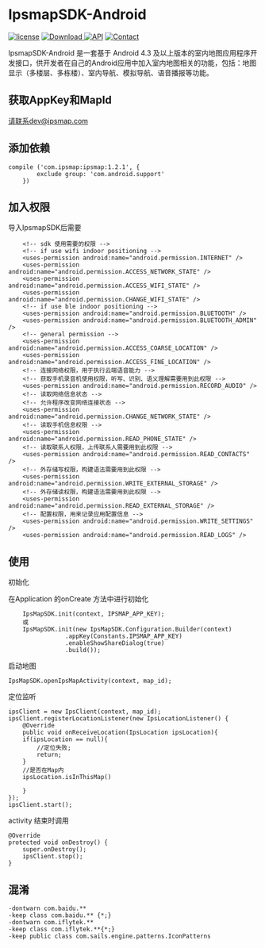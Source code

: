 # IpsmapSDK-Android

[![license](https://img.shields.io/hexpm/l/plug.svg)](https://raw.githubusercontent.com/typ0520/fastdex/master/LICENSE)
[![Download](https://api.bintray.com/packages/xun/maven/com.ipsmap/images/download.svg) ](https://bintray.com/xun/maven/com.ipsmap/_latestVersion)
[![API](https://img.shields.io/badge/API-18%2B-green.svg?style=flat)](https://android-arsenal.com/api?level=18)
[![Contact](https://img.shields.io/badge/Author-IpsMap-orange.svg?style=flat)](http://ipsmap.com)

IpsmapSDK-Android 是一套基于 Android 4.3 及以上版本的室内地图应用程序开发接口，供开发者在自己的Android应用中加入室内地图相关的功能，包括：地图显示（多楼层、多栋楼）、室内导航、模拟导航、语音播报等功能。

## 获取AppKey和MapId
请联系dev@ipsmap.com

## 添加依赖

```
compile ('com.ipsmap:ipsmap:1.2.1', {
        exclude group: 'com.android.support'
    })
```

## 加入权限
导入IpsmapSDK后需要
```
    <!-- sdk 使用需要的权限 -->
    <!-- if use wifi indoor positioning -->
    <uses-permission android:name="android.permission.INTERNET" />
    <uses-permission android:name="android.permission.ACCESS_NETWORK_STATE" />
    <uses-permission android:name="android.permission.ACCESS_WIFI_STATE" />
    <uses-permission android:name="android.permission.CHANGE_WIFI_STATE" />
    <!-- if use ble indoor positioning -->
    <uses-permission android:name="android.permission.BLUETOOTH" />
    <uses-permission android:name="android.permission.BLUETOOTH_ADMIN" />
    <!-- general permission -->
    <uses-permission android:name="android.permission.ACCESS_COARSE_LOCATION" />
    <uses-permission android:name="android.permission.ACCESS_FINE_LOCATION" />
    <!-- 连接网络权限，用于执行云端语音能力 -->
    <!-- 获取手机录音机使用权限，听写、识别、语义理解需要用到此权限 -->
    <uses-permission android:name="android.permission.RECORD_AUDIO" />
    <!-- 读取网络信息状态 -->
    <!-- 允许程序改变网络连接状态 -->
    <uses-permission android:name="android.permission.CHANGE_NETWORK_STATE" />
    <!-- 读取手机信息权限 -->
    <uses-permission android:name="android.permission.READ_PHONE_STATE" />
    <!-- 读取联系人权限，上传联系人需要用到此权限 -->
    <uses-permission android:name="android.permission.READ_CONTACTS" />
    <!-- 外存储写权限，构建语法需要用到此权限 -->
    <uses-permission android:name="android.permission.WRITE_EXTERNAL_STORAGE" />
    <!-- 外存储读权限，构建语法需要用到此权限 -->
    <uses-permission android:name="android.permission.READ_EXTERNAL_STORAGE" />
    <!-- 配置权限，用来记录应用配置信息 -->
    <uses-permission android:name="android.permission.WRITE_SETTINGS" />
    <uses-permission android:name="android.permission.READ_LOGS" />
```

## 使用
初始化

在Application 的onCreate 方法中进行初始化
```
    IpsMapSDK.init(context, IPSMAP_APP_KEY);
    或
    IpsMapSDK.init(new IpsMapSDK.Configuration.Builder(context)
                .appKey(Constants.IPSMAP_APP_KEY)
                .enableShowShareDialog(true)
                .build());
```

启动地图
```
IpsMapSDK.openIpsMapActivity(context, map_id);
```

定位监听
```
ipsClient = new IpsClient(context, map_id); 
ipsClient.registerLocationListener(new IpsLocationListener() {
    @Override
    public void onReceiveLocation(IpsLocation ipsLocation){
    if(ipsLocation == null){
        //定位失败;
        return;
    }
    //是否在Map内
    ipsLocation.isInThisMap()

    }
});
ipsClient.start();
```

activity 结束时调用
```
@Override
protected void onDestroy() {
    super.onDestroy();
    ipsClient.stop();
}
```

## 混淆
```
-dontwarn com.baidu.**
-keep class com.baidu.** {*;}
-dontwarn com.iflytek.**
-keep class com.iflytek.**{*;}
-keep public class com.sails.engine.patterns.IconPatterns
```
